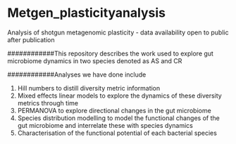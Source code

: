 # Metgen_plasticityanalysis
Analysis of shotgun metagenomic plasticity - data availability open to public after publication

############This repository describes the work used to explore gut microbiome dynamics in two species denoted as AS and CR


############Analyses we have done include

1. Hill numbers to distill diversity metric information
2. Mixed effects linear models to explore the dynamics of these diversity metrics through time
3. PERMANOVA to explore directional changes in the gut microbiome
4. Species distribution modelling to model the functional changes of the gut microbiome and interrelate these with species dynamics
5. Characterisation of the functional potential of each bacterial species
